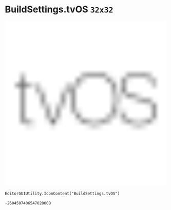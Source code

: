 # BuildSettings.tvOS `32x32`
<img src="/img/BuildSettings.tvOS.png" width=512 height=512>

``` CSharp
EditorGUIUtility.IconContent("BuildSettings.tvOS")
```
```
-2604507406547028008
```
